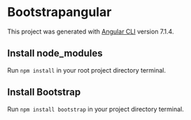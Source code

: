 # Bootstrapangular

This project was generated with [Angular CLI](https://github.com/angular/angular-cli) version 7.1.4.

## Install node_modules

Run `npm install` in your root project directory terminal.

## Install Bootstrap

Run `npm install bootstrap` in your project directory terminal.
